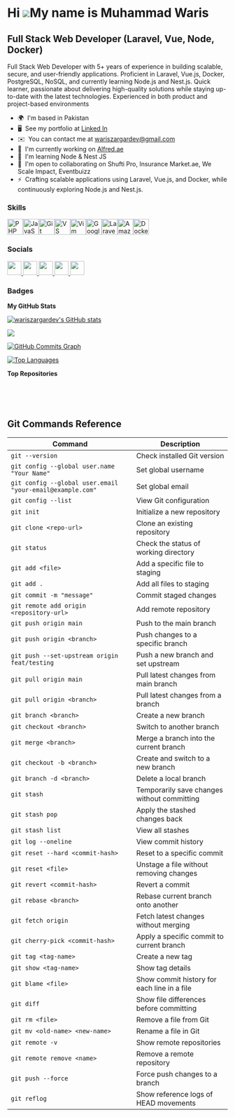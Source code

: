 Hi ![](https://user-images.githubusercontent.com/18350557/176309783-0785949b-9127-417c-8b55-ab5a4333674e.gif)My name is Muhammad Waris
======================================================================================================================================

Full Stack Web Developer (Laravel, Vue, Node, Docker)
-----------------------------------------------------

Full Stack Web Developer with 5+ years of experience in building scalable, secure, and user-friendly applications. Proficient in Laravel, Vue.js, Docker, PostgreSQL, NoSQL, and currently learning Node.js and Nest.js. Quick learner, passionate about delivering high-quality solutions while staying up-to-date with the latest technologies. Experienced in both product and project-based environments

* 🌍  I'm based in Pakistan
* 🖥️  See my portfolio at [Linked In](http://www.linkedin.com/in/muhammad-waris-162a21151/)
* ✉️  You can contact me at [wariszargardev@gmail.com](mailto:wariszargardev@gmail.com)
* 🚀  I'm currently working on [Alfred.ae](http://imcrm.alfred.ae/)
* 🧠  I'm learning Node & Nest JS
* 🤝  I'm open to collaborating on Shufti Pro, Insurance Market.ae, We Scale Impact, Eventbuizz
* ⚡  Crafting scalable applications using Laravel, Vue.js, and Docker, while continuously exploring Node.js and Nest.js.

### Skills


<p align="left">
<a href="https://www.php.net/" target="_blank" rel="noreferrer"><img src="https://raw.githubusercontent.com/danielcranney/readme-generator/main/public/icons/skills/php-colored.svg" width="36" height="36" alt="PHP" /></a><a href="https://developer.mozilla.org/en-US/docs/Web/JavaScript" target="_blank" rel="noreferrer"><img src="https://raw.githubusercontent.com/danielcranney/readme-generator/main/public/icons/skills/javascript-colored.svg" width="36" height="36" alt="JavaScript" /></a><a href="https://git-scm.com/" target="_blank" rel="noreferrer"><img src="https://raw.githubusercontent.com/danielcranney/readme-generator/main/public/icons/skills/git-colored.svg" width="36" height="36" alt="Git" /></a><a href="https://code.visualstudio.com/" target="_blank" rel="noreferrer"><img src="https://raw.githubusercontent.com/danielcranney/readme-generator/main/public/icons/skills/visualstudiocode.svg" width="36" height="36" alt="VS Code" /></a><a href="https://www.vim.org/" target="_blank" rel="noreferrer"><img src="https://raw.githubusercontent.com/danielcranney/readme-generator/main/public/icons/skills/vim.svg" width="36" height="36" alt="Vim" /></a><a href="https://cloud.google.com/" target="_blank" rel="noreferrer"><img src="https://raw.githubusercontent.com/danielcranney/readme-generator/main/public/icons/skills/googlecloud-colored.svg" width="36" height="36" alt="Google Cloud" /></a><a href="https://laravel.com/" target="_blank" rel="noreferrer"><img src="https://raw.githubusercontent.com/danielcranney/readme-generator/main/public/icons/skills/laravel-colored.svg" width="36" height="36" alt="Laravel" /></a><a href="https://aws.amazon.com" target="_blank" rel="noreferrer"><img src="https://raw.githubusercontent.com/danielcranney/readme-generator/main/public/icons/skills/aws-colored.svg" width="36" height="36" alt="Amazon Web Services" /></a><a href="https://www.docker.com/" target="_blank" rel="noreferrer"><img src="https://raw.githubusercontent.com/danielcranney/readme-generator/main/public/icons/skills/docker-colored.svg" width="36" height="36" alt="Docker" /></a>
</p>


### Socials

<p align="left"> <a href="https://www.github.com/wariszargardev" target="_blank" rel="noreferrer"> <picture> <source media="(prefers-color-scheme: dark)" srcset="https://raw.githubusercontent.com/danielcranney/readme-generator/main/public/icons/socials/github-dark.svg" /> <source media="(prefers-color-scheme: light)" srcset="https://raw.githubusercontent.com/danielcranney/readme-generator/main/public/icons/socials/github.svg" /> <img src="https://raw.githubusercontent.com/danielcranney/readme-generator/main/public/icons/socials/github.svg" width="32" height="32" /> </picture> </a> <a href="https://www.linkedin.com/in/muhammad-waris-162a21151/" target="_blank" rel="noreferrer"> <picture> <source media="(prefers-color-scheme: dark)" srcset="https://raw.githubusercontent.com/danielcranney/readme-generator/main/public/icons/socials/linkedin-dark.svg" /> <source media="(prefers-color-scheme: light)" srcset="https://raw.githubusercontent.com/danielcranney/readme-generator/main/public/icons/socials/linkedin.svg" /> <img src="https://raw.githubusercontent.com/danielcranney/readme-generator/main/public/icons/socials/linkedin.svg" width="32" height="32" /> </picture> </a> <a href="https://www.stackoverflow.com/users/18186500/muhammad-waris" target="_blank" rel="noreferrer"> <picture> <source media="(prefers-color-scheme: dark)" srcset="https://raw.githubusercontent.com/danielcranney/readme-generator/main/public/icons/socials/stackoverflow-dark.svg" /> <source media="(prefers-color-scheme: light)" srcset="https://raw.githubusercontent.com/danielcranney/readme-generator/main/public/icons/socials/stackoverflow.svg" /> <img src="https://raw.githubusercontent.com/danielcranney/readme-generator/main/public/icons/socials/stackoverflow.svg" width="32" height="32" /> </picture> </a> <a href="https://www.x.com/wariszaragrdev" target="_blank" rel="noreferrer"> <picture> <source media="(prefers-color-scheme: dark)" srcset="https://raw.githubusercontent.com/danielcranney/readme-generator/main/public/icons/socials/twitter-dark.svg" /> <source media="(prefers-color-scheme: light)" srcset="https://raw.githubusercontent.com/danielcranney/readme-generator/main/public/icons/socials/twitter.svg" /> <img src="https://raw.githubusercontent.com/danielcranney/readme-generator/main/public/icons/socials/twitter.svg" width="32" height="32" /> </picture> </a> <a href="https://www.youtube.com/@muhammadwariszargar2947" target="_blank" rel="noreferrer"> <picture> <source media="(prefers-color-scheme: dark)" srcset="https://raw.githubusercontent.com/danielcranney/readme-generator/main/public/icons/socials/youtube-dark.svg" /> <source media="(prefers-color-scheme: light)" srcset="https://raw.githubusercontent.com/danielcranney/readme-generator/main/public/icons/socials/youtube.svg" /> <img src="https://raw.githubusercontent.com/danielcranney/readme-generator/main/public/icons/socials/youtube.svg" width="32" height="32" /> </picture> </a></p>

### Badges

<b>My GitHub Stats</b>

<a href="http://www.github.com/wariszargardev"><img src="https://github-readme-stats.vercel.app/api?username=wariszargardev&show_icons=true&hide=&count_private=true&title_color=0891b2&text_color=ffffff&icon_color=0891b2&bg_color=1c1917&hide_border=true&show_icons=true" alt="wariszargardev's GitHub stats" /></a>

<a href="http://www.github.com/wariszargardev"><img src="https://github-readme-streak-stats.herokuapp.com/?user=wariszargardev&stroke=ffffff&background=1c1917&ring=0891b2&fire=0891b2&currStreakNum=ffffff&currStreakLabel=0891b2&sideNums=ffffff&sideLabels=ffffff&dates=ffffff&hide_border=true" /></a>

<a href="http://www.github.com/wariszargardev"><img src="https://github-readme-activity-graph.cyclic.app/graph?username=wariszargardev&bg_color=1c1917&color=ffffff&line=0891b2&point=ffffff&area_color=1c1917&area=true&hide_border=true&custom_title=GitHub%20Commits%20Graph" alt="GitHub Commits Graph" /></a>

<a href="https://github.com/wariszargardev" align="left"><img src="https://github-readme-stats.vercel.app/api/top-langs/?username=wariszargardev&langs_count=10&title_color=0891b2&text_color=ffffff&icon_color=0891b2&bg_color=1c1917&hide_border=true&locale=en&custom_title=Top%20%Languages" alt="Top Languages" /></a>

<b>Top Repositories</b>

<div width="100%" align="center"></div><br /><br /><br />

## Git Commands Reference

| Command | Description |
|---------|-------------|
| `git --version` | Check installed Git version |
| `git config --global user.name "Your Name"` | Set global username |
| `git config --global user.email "your-email@example.com"` | Set global email |
| `git config --list` | View Git configuration |
| `git init` | Initialize a new repository |
| `git clone <repo-url>` | Clone an existing repository |
| `git status` | Check the status of working directory |
| `git add <file>` | Add a specific file to staging |
| `git add .` | Add all files to staging |
| `git commit -m "message"` | Commit staged changes |
| `git remote add origin <repository-url>` | Add remote repository |
| `git push origin main` | Push to the main branch |
| `git push origin <branch>` | Push changes to a specific branch |
| `git push --set-upstream origin feat/testing` | Push a new branch and set upstream |
| `git pull origin main` | Pull latest changes from main branch |
| `git pull origin <branch>` | Pull latest changes from a branch |
| `git branch <branch>` | Create a new branch |
| `git checkout <branch>` | Switch to another branch |
| `git merge <branch>` | Merge a branch into the current branch |
| `git checkout -b <branch>` | Create and switch to a new branch |
| `git branch -d <branch>` | Delete a local branch |
| `git stash` | Temporarily save changes without committing |
| `git stash pop` | Apply the stashed changes back |
| `git stash list` | View all stashes |
| `git log --oneline` | View commit history |
| `git reset --hard <commit-hash>` | Reset to a specific commit |
| `git reset <file>` | Unstage a file without removing changes |
| `git revert <commit-hash>` | Revert a commit |
| `git rebase <branch>` | Rebase current branch onto another |
| `git fetch origin` | Fetch latest changes without merging |
| `git cherry-pick <commit-hash>` | Apply a specific commit to current branch |
| `git tag <tag-name>` | Create a new tag |
| `git show <tag-name>` | Show tag details |
| `git blame <file>` | Show commit history for each line in a file |
| `git diff` | Show file differences before committing |
| `git rm <file>` | Remove a file from Git |
| `git mv <old-name> <new-name>` | Rename a file in Git |
| `git remote -v` | Show remote repositories |
| `git remote remove <name>` | Remove a remote repository |
| `git push --force` | Force push changes to a branch |
| `git reflog` | Show reference logs of HEAD movements |
